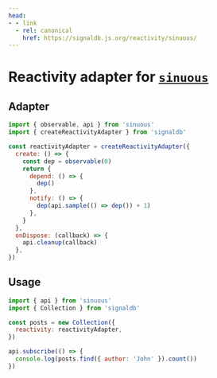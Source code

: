 ```yaml
---
head:
- - link
  - rel: canonical
    href: https://signaldb.js.org/reactivity/sinuous/
---
```

# Reactivity adapter for [`sinuous`](https://sinuous.netlify.app/)

## Adapter

```js
import { observable, api } from 'sinuous'
import { createReactivityAdapter } from 'signaldb'

const reactivityAdapter = createReactivityAdapter({
  create: () => {
    const dep = observable(0)
    return {
      depend: () => {
        dep()
      },
      notify: () => {
        dep(api.sample(() => dep()) + 1)
      },
    }
  },
  onDispose: (callback) => {
    api.cleanup(callback)
  },
})
```

## Usage

```js
import { api } from 'sinuous'
import { Collection } from 'signaldb'

const posts = new Collection({
  reactivity: reactivityAdapter,
})

api.subscribe(() => {
  console.log(posts.find({ author: 'John' }).count())
})
```
